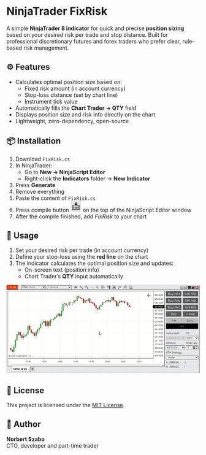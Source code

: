 # NinjaTrader FixRisk

A simple **NinjaTrader 8 indicator** for quick and precise **position sizing** based on your desired risk per trade and stop distance.   Built for professional discretionary futures and forex traders who prefer clear, rule-based risk management.

## ⚙️ Features

- Calculates optimal position size based on:
  - Fixed risk amount (in account currency)
  - Stop-loss distance (set by chart line)
  - Instrument tick value
- Automatically fills the **Chart Trader → QTY** field
- Displays position size and risk info directly on the chart
- Lightweight, zero-dependency, open-source

## 📦 Installation

1. Download `FixRisk.cs`
2. In NinjaTrader:
   - Go to **New → NinjaScript Editor**
   - Right-click the **Indicators** folder → **New Indicator**
3. Press **Generate**
4. Remove everything
5. Paste the content of ```FixRisk.cs```
6. Press compile button ![](compile.png) on the top of the NinjaScript Editor window 
4. After the compile finished, add *FixRisk* to your chart

## 🧠 Usage

1. Set your desired risk per trade (in account currency)
2. Define your stop-loss using the **red line** on the chart
3. The indicator calculates the optimal position size and updates:
   - On-screen text (position info)
   - Chart Trader’s **QTY** input automatically

![](fixrisk.gif)

## 🧾 License

This project is licensed under the [MIT License](./LICENSE).

## 👤 Author

**Norbert Szabo**  
CTO, developer and part-time trader